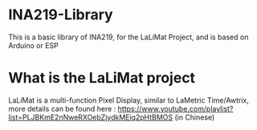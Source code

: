 # INA219-Library
This is a basic library of INA219, for the LaLiMat Project, and is based on Arduino or ESP

# What is the LaLiMat project
LaLiMat is a multi-function Pixel Display, similar to LaMetric Time/Awtrix, more details can be found here : 
https://www.youtube.com/playlist?list=PLJBKmE2nNweRXOebZjydkMEiq2pHtBMOS (in Chinese)

